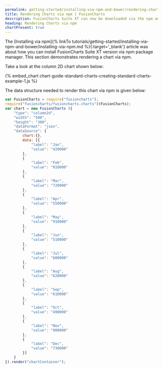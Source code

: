 ```yaml
---
permalink: getting-started/installing-via-npm-and-bower/rendering-charts-via-npm.html
title: Rendering Charts via npm | FusionCharts
description: FusionCharts Suite XT can now be downloaded via the npm and Bower package managers. This section talks about rendering charts via npm.
heading: Rendering Charts via npm
chartPresent: true
---
```


The [Installing via npm]{% linkTo tutorials/getting-started/installing-via-npm-and-bower/installing-via-npm.md %}{:target='_blank'} article was about how you can install FusionCharts Suite XT version via npm package manager.
This section demonstrates rendering a chart via npm.

Take a look at the column 2D chart shown below:

{% embed_chart chart-guide-standard-charts-creating-standard-charts-example-1.js %}

The data structure needed to render this chart via npm is given below:

```javascript
var FusionCharts = require("fusioncharts");
require("fusioncharts/fusioncharts.charts")(FusionCharts);
var chart = new FusionCharts ({
	"type": "column2d",
	"width": "500",
	"height": "300",
	"dataFormat": "json",
	"dataSource": {
	    chart:{},
	    data: [{
            "label": "Jan",
            "value": "420000"
        }, 
        {
            "label": "Feb",
            "value": "810000"
        }, 
        {
            "label": "Mar",
            "value": "720000"
        }, 
        {
            "label": "Apr",
            "value": "550000"
        }, 
        {
            "label": "May",
            "value": "910000"
        }, 
        {
            "label": "Jun",
            "value": "510000"
        }, 
        {
            "label": "Jul",
            "value": "680000"
        }, 
        {
            "label": "Aug",
            "value": "620000"
        }, 
        {
            "label": "Sep",
            "value": "610000"
        }, 
        {
            "label": "Oct",
            "value": "490000"
        }, 
        {
            "label": "Nov",
            "value": "900000"
        }, 
        {
            "label": "Dec",
            "value": "730000"
        }]
	}
}).render("chartContainer");

```